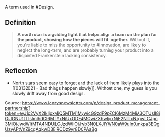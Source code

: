 A term used in #Design. 

## Definition
> **A north star is a guiding light that helps align a team on the plan for the product, showing how the pieces will fit together.** Without it, you're liable to miss the opportunity to #Innovation, are likely to neglect the long-term, and are probably turning your product into a disjointed Frankenstein lacking consistency.

## Reflection
- North stars seem easy to forget and the lack of them likely plays into the [[03132021 - Bad things happen slowly]]. Without one, my guess is you slowly drift away from good design.

Source: https://www.lennysnewsletter.com/p/design-product-management-partnership?token=eyJ1c2VyX2lkIjoxMjQ5MTM1MywicG9zdF9pZCI6MzM4MjA3OTUsIl8iOiJGNU1tTiIsImlhdCI6MTYxNjUxODE4MCwiZXhwIjoxNjE2NTIxNzgwLCJpc3MiOiJwdWItMTA4NDUiLCJzdWIiOiJwb3N0LXJlYWN0aW9uIn0.mkpa3EQgUzyAFtVnZ9cqAqkwD3BlRCDz9yr8DCPAaBg